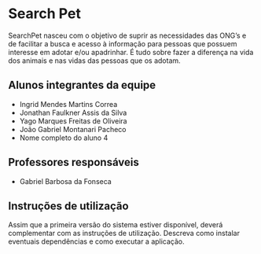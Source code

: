 # Search Pet
SearchPet nasceu com o objetivo de suprir as necessidades das ONG’s e de facilitar a busca e acesso à informação para pessoas que possuem interesse em adotar e/ou apadrinhar. 
É tudo sobre fazer a diferença na vida dos animais e nas vidas das pessoas que os adotam.

## Alunos integrantes da equipe

* Ingrid Mendes Martins Correa
* Jonathan Faulkner Assis da Silva
* Yago Marques Freitas de Oliveira
* João Gabriel Montanari Pacheco
* Nome completo do aluno 4

## Professores responsáveis

* Gabriel Barbosa da Fonseca


## Instruções de utilização

Assim que a primeira versão do sistema estiver disponível, deverá complementar com as instruções de utilização. Descreva como instalar eventuais dependências e como executar a aplicação.
